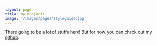 ```yaml
---
layout: page
title: My Projects
image: '/images/pages/styleguide.jpg'
---
```


There going to be a lot of stuffs here! But for now, you can check out my [github](github.com/smalllicheng).